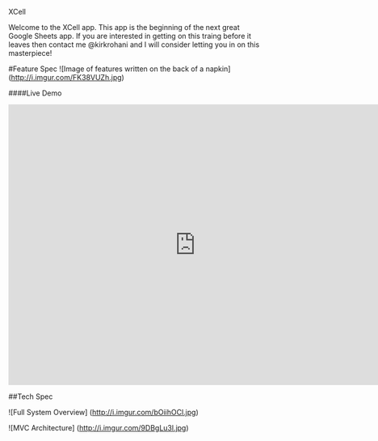 XCell

Welcome to the XCell app. This app is the beginning of the next great Google Sheets app. If you are interested in getting on this traing before it leaves then contact me @kirkrohani and I will consider letting you in on this masterpiece!

#Feature Spec
![Image of features written on the back of a napkin]
(http://i.imgur.com/FK38VUZh.jpg)


####Live Demo
<iframe width="740" height="555" src="https://www.youtube.com/embed/QldDCzS_KLU" frameborder="0" allowfullscreen></iframe>


##Tech Spec

![Full System Overview]
(http://i.imgur.com/bOiihOCl.jpg)


![MVC Architecture]
(http://i.imgur.com/9DBgLu3l.jpg)

 